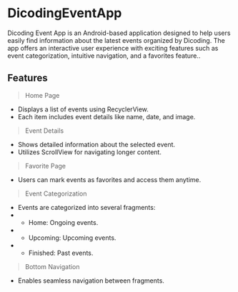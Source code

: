 # DicodingEventApp

Dicoding Event App is an Android-based application designed to help users easily find information about the latest events organized by Dicoding. The app offers an interactive user experience with exciting features such as event categorization, intuitive navigation, and a favorites feature..

## Features
> Home Page
- Displays a list of events using RecyclerView.
- Each item includes event details like name, date, and image.

> Event Details
- Shows detailed information about the selected event.
- Utilizes ScrollView for navigating longer content.

> Favorite Page
- Users can mark events as favorites and access them anytime.

>Event Categorization
* Events are categorized into several fragments:
* - Home: Ongoing events.
* - Upcoming: Upcoming events.
* - Finished: Past events.

> Bottom Navigation
- Enables seamless navigation between fragments.
